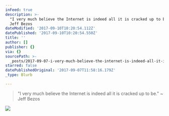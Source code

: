 ```yaml
---
inFeed: true
description: >-
  "I very much believe the Internet is indeed all it is cracked up to be." ~
  Jeff Bezos
dateModified: '2017-09-10T10:20:54.112Z'
datePublished: '2017-09-10T10:20:54.550Z'
title: ''
author: []
publisher: {}
via: {}
sourcePath: >-
  _posts/2017-09-07-i-very-much-believe-the-internet-is-indeed-all-it-is-cracke.md
starred: false
datePublishedOriginal: '2017-09-07T11:58:16.179Z'
_type: Blurb

---
```

> "I very much believe the Internet is indeed all it is cracked up to be." ~ Jeff Bezos

![](https://the-grid-user-content.s3-us-west-2.amazonaws.com/5e71a8a9-bee1-4f4f-a075-7bcafc82e654.jpg)